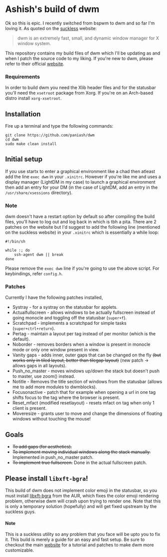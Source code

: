 # Ashish's build of dwm
Ok so this is epic. I recently switched from bspwm to dwm and so far I'm loving it. As quoted on the [suckless](https://dwm.suckless.org) website:

> dwm is an extremely fast, small, and dynamic window manager for X window system.

This repository contains my build files of dwm which I'll be updating as and when I patch the source code to my liking. If you're new to dwm, please refer to their official [website](https://dwm.suckless.org).

### Requirements
In order to build dwm you need the Xlib header files and for the statusbar you'll need the `xsetroot` package from Xorg. If you're on an Arch-based distro install `xorg-xsetroot`.

## Installation
Fire up a terminal and type the following commands:
```
git clone https://github.com/paniash/dwm
cd dwm
sudo make clean install
```

## Initial setup
If you use startx to enter a graphical environment like a chad then atleast add the line `exec dwm`
in your `.xinitrc`. However if you're like me and uses a display manager (LightDM in my case) to
launch a graphical environment then add an entry for your DM (in the case of LightDM, add an entry in
the `/usr/share/xsessions` directory).

### Note
dwm doesn't have a restart option by default so after compiling the build files, you'll have to log
out and log back in which is tbh a pita. There are 2 patches on the website but I'd suggest to add
the following line (mentioned on the suckless website) in your `.xinitrc` which is essentially a while loop:
```
#!/bin/sh

while :; do
	ssh-agent dwm || break
done
```

Please remove the `exec dwm` line if you're going to use the above script. 
For keybindings, refer `config.h`.


### Patches
Currently I have the following patches installed,
* Systray - for a systray on the statusbar for applets.
* Actualfullscreen - allows windows to be actually fullscreen instead of going monocle and toggling off the statusbar (`super+f`).
* Scratchpad - implements a scratchpad for simple tasks (`super+ctrl+return`).
* Pertag - maintain a layout per tag instead of per monitor (which is the default).
* Noborder - removes borders when a window is present in monocle mode or only one window present in view.
* Vanity gaps - adds inner, outer gaps that can be changed on the fly ~~(but works only in tiled layout, better than tilegap layout)~~ (new patch -> allows gaps in all layouts).
* Push_no_master - moves windows up/down the stack but doesn't push to master, use zoom() instead.
* Notitle - Removes the title section of windows from the statusbar (allows me to add more modules to dwmblocks).
* Focusonactive - patch that for example when opening a url in one tag shifts focus to the tag where the browser is present.
* Reset_mfact (modified resetlayout) - resets mfact on tag when only 1 client is present.
* Moveresize - grants user to move and change the dimensions of floating windows without touching the mouse!

## Goals
* ~~To add gaps (for aesthetics).~~
* ~~To implement moving individual windows along the stack manually.~~ Implemented in push_no_master patch.
* ~~To implement true fullscreen.~~ Done in the actual fullscreen patch.

## Please install `libxft-bgra`!
This build of dwm does not implement color emoji in the statusbar, so you must install [libxft-bgra](https://aur.archlinux.org/packages/libxft-bgra/) from the AUR, which fixes the color emoji rendering problem, otherwise dwm will crash upon trying to render one. Note that this is only a temporary solution (hopefully) and will get fixed upstream by the suckless guys.

#### Note
This is a suckless utility so any problem that you face will be upto you to fix it. This build is
merely a guide for an easy and fast setup. Be sure to checkout the main
[website](https://dwm.suckless.org) for a tutorial and
patches to make dwm more customizable.
